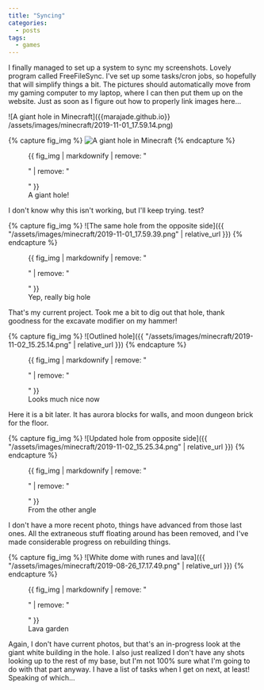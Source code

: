 ```yaml
---
title: "Syncing"
categories: 
  - posts
tags:
  - games
---
```


I finally managed to set up a system to sync my screenshots. Lovely program
called FreeFileSync. I've set up some tasks/cron jobs, so hopefully that will
simplify things a bit. The pictures should automatically move from my gaming
computer to my laptop, where I can then put them up on the website. Just as soon
as I figure out how to properly link images here...



![A giant hole in Minecraft]({{marajade.github.io}} /assets/images/minecraft/2019-11-01_17.59.14.png)

{% capture fig_img %}
![A giant hole in Minecraft]({{"marajade.github.io/assets/images/sceenshots/minecraft/2019-11-01_17.59.14.png"}})
{% endcapture %}

<figure>
  {{ fig_img | markdownify | remove: "<p>" | remove: "</p>" }}
  <figcaption>A giant hole!</figcaption>
</figure>

I don't know why this isn't working, but I'll keep trying. test?

{% capture fig_img %}
![The same hole from the opposite side]({{ "/assets/images/minecraft/2019-11-01_17.59.39.png" | relative_url }})
{% endcapture %}

<figure>
  {{ fig_img | markdownify | remove: "<p>" | remove: "</p>" }}
  <figcaption>Yep, really big hole</figcaption>
</figure>

That's my current project. Took me a bit to dig out that hole, thank goodness
for the excavate modifier on my hammer!

{% capture fig_img %}
![Outlined hole]({{ "/assets/images/minecraft/2019-11-02_15.25.14.png" | relative_url }})
{% endcapture %}

<figure>
  {{ fig_img | markdownify | remove: "<p>" | remove: "</p>" }}
  <figcaption>Looks much nice now</figcaption>
</figure>

Here it is a bit later. It has aurora blocks for  walls, and moon dungeon brick
for the floor.

{% capture fig_img %}
![Updated hole from opposite side]({{ "/assets/images/minecraft/2019-11-02_15.25.34.png" | relative_url }})
{% endcapture %}

<figure>
  {{ fig_img | markdownify | remove: "<p>" | remove: "</p>" }}
  <figcaption>From the other angle</figcaption>
</figure>

I don't have a more recent photo, things have advanced from those last ones. All
the extraneous stuff floating around has been removed, and I've made
considerable progress on rebuilding things.

{% capture fig_img %}
![White dome with runes and lava]({{ "/assets/images/minecraft/2019-08-26_17.17.49.png" | relative_url }})
{% endcapture %}

<figure>
  {{ fig_img | markdownify | remove: "<p>" | remove: "</p>" }}
  <figcaption>Lava garden</figcaption>
</figure>

Again, I don't have current photos, but that's an in-progress look at the giant
white building in the hole. I also just realized I don't have any shots looking
up to the rest of my base, but I'm not 100% sure what I'm going to do with that
part anyway. I have a list of tasks when I get on next, at least! Speaking of
which...
